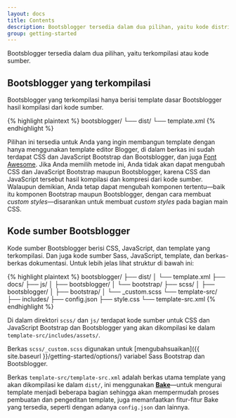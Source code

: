 ```yaml
---
layout: docs
title: Contents
description: Bootsblogger tersedia dalam dua pilihan, yaitu kode distribusi atau kode sumber.
group: getting-started
---
```


Bootsblogger tersedia dalam dua pilihan, yaitu terkompilasi atau kode sumber.

## Bootsblogger yang terkompilasi

Bootsblogger yang terkompilasi hanya berisi template dasar Bootsblogger hasil kompilasi dari kode sumber.

{% highlight plaintext %}
bootsblogger/
└── dist/
    └── template.xml
{% endhighlight %}

Pilihan ini tersedia untuk Anda yang ingin membangun template dengan hanya menggunakan template editor Blogger, di dalam berkas ini sudah terdapat CSS dan JavaScript Bootstrap dan Bootsblogger, dan juga [Font Awesome](https://fontawesome.io). Jika Anda memilih metode ini, Anda tidak akan dapat mengubah CSS dan JavaScript Bootstrap maupun Bootsblogger, karena CSS dan JavaScript tersebut hasil kompilasi dan kompresi dari kode sumber. Walaupun demikian, Anda tetap dapat mengubah komponen tertentu—baik itu komponen Bootstrap maupun Bootsblogger, dengan cara membuat *custom styles*—disarankan untuk membuat *custom styles* pada bagian main CSS.

## Kode sumber Bootsblogger

Kode sumber Bootsblogger berisi CSS, JavaScript, dan template yang terkompilasi. Dan juga kode sumber Sass, JavaScript, template, dan berkas-berkas dokumentasi. Untuk lebih jelas lihat struktur di bawah ini: 

{% highlight plaintext %}
bootsblogger/
├── dist/
│   └── template.xml
├── docs/
├── js/
│   ├── bootsblogger/
│   └── bootstrap/
├── scss/
│   ├── bootsblogger/
│   ├── bootstrap/
│   └── _custom.scss
└── template-src/
    ├── includes/
    ├── config.json
    ├── style.css
    └── template-src.xml
{% endhighlight %}

Di dalam direktori `scss/` dan `js/` terdapat kode sumber untuk CSS dan JavaScript Bootstrap dan Bootsblogger yang akan dikompilasi ke dalam `template-src/includes/assets/`.

Berkas `scss/_custom.scss` digunakan untuk [mengubahsuaikan]({{ site.baseurl }}/getting-started/options/) variabel Sass Bootstrap dan Bootsblogger.

Berkas `template-src/template-src.xml` adalah berkas utama template yang akan dikompilasi ke dalam `dist/`, ini menggunakan **[Bake](https://github.com/MathiasPaumgarten/grunt-bake)**—untuk mengurai template menjadi beberapa bagian sehingga akan mempermudah proses pembuatan dan pengeditan template, juga memanfaatkan fitur-fitur Bake yang tersedia, seperti dengan adanya `config.json` dan lainnya.
